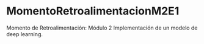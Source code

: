 # MomentoRetroalimentacionM2E1
Momento de Retroalimentación: Módulo 2 Implementación de un modelo de deep learning.
